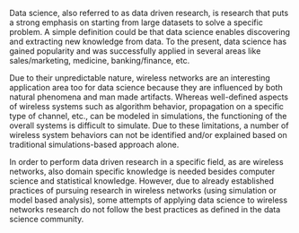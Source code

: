 Data science, also referred to as data driven research, is research that puts a strong emphasis on starting from large datasets to solve a specific problem. A simple definition could be that data science enables discovering and extracting new knowledge from data. To the present, data science has gained popularity and was successfully applied in several areas like sales/marketing, medicine, banking/finance, etc.

Due to their unpredictable nature, wireless networks are an interesting application area too for data science because they are influenced by both natural phenomena and man made artifacts. Whereas well-defined aspects of wireless systems such as algorithm behavior, propagation on a specific type of channel, etc., can be modeled in simulations, the functioning of the overall systems is difficult to simulate. Due to these limitations, a number of wireless system behaviors can not be identified and/or explained based on traditional simulations-based approach alone.

In order to perform data driven research in a specific field, as are wireless networks, also domain specific knowledge is needed besides computer science and statistical knowledge. However, due to already established practices of pursuing research in wireless networks (using simulation or model based analysis), some attempts of applying data science to wireless networks research do not follow the best practices as defined in the data science community.
